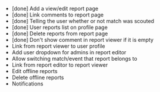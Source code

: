- [done] Add a view/edit report page
- [done] Link comments to report page
- [done] Telling the user whether or not match was scouted
- [done] User reports list on profile page
- [done] Delete reports from report page
- [done] Don't show comment in report viewer if it is empty
- Link from report viewer to user profile
- Add user dropdown for admins in report editor
- Allow switching match/event that report belongs to
- Link from report editor to report viewer
- Edit offline reports
- Delete offline reports
- Notifications
